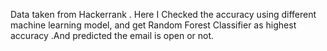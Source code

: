 Data taken from Hackerrank . Here I Checked the accuracy using different machine learning model, and get Random Forest Classifier as highest accuracy .And predicted the email is open or not.

